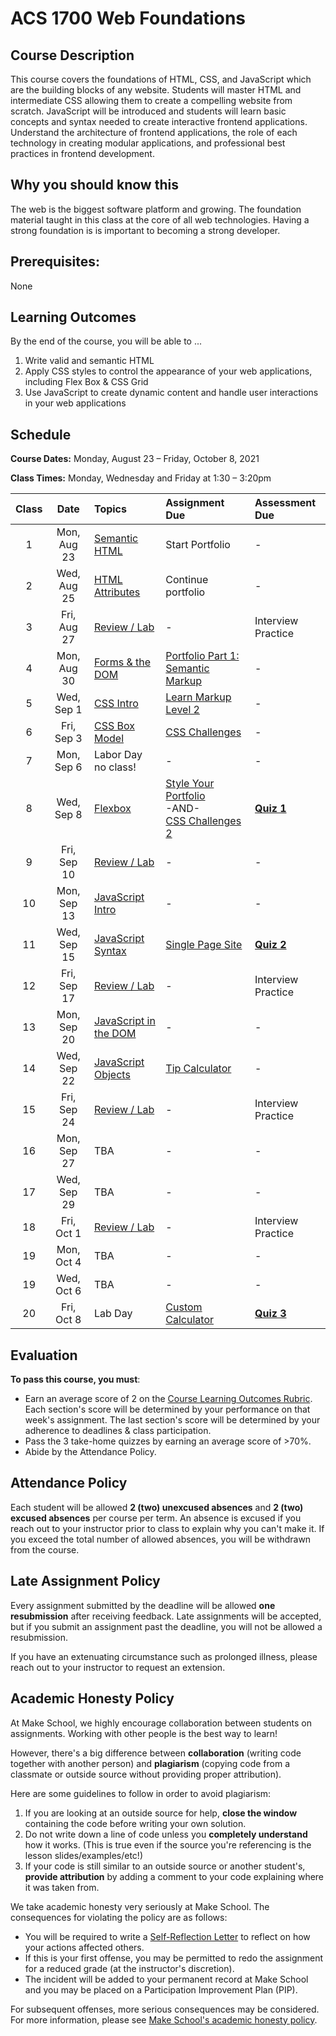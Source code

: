 # ACS 1700 Web Foundations

<!-- <span class="refresh-instructions">This is a living document! Hold down the `SHIFT` key and press `Refresh` to get the latest version.</span> -->

## Course Description

This course covers the foundations of HTML, CSS, and JavaScript which are the building blocks of any website. Students will master HTML and intermediate CSS allowing them to create a compelling website from scratch. JavaScript will be introduced and students will learn basic concepts and syntax needed to create interactive frontend applications. Understand the architecture of frontend applications, the role of each technology in creating modular applications, and professional best practices in frontend development.

## Why you should know this

The web is the biggest software platform and growing. The foundation material taught in this class at the core of all web technologies. Having a strong foundation is is important to becoming a strong developer. 

## Prerequisites: 

None

<!-- ## Course Specifics

**Course Delivery**: online | 7 weeks | 13 sessions

**Course Credits**: 3 units | 37.5 Seat Hours | 75 Total Hours -->

## Learning Outcomes

By the end of the course, you will be able to ...

1. Write valid and semantic HTML
1. Apply CSS styles to control the appearance of your web applications, including Flex Box & CSS Grid
1. Use JavaScript to create dynamic content and handle user interactions in your web applications

## Schedule

**Course Dates:** Monday, August 23 – Friday, October 8, 2021

**Class Times:** Monday, Wednesday and Friday at 1:30 – 3:20pm

| Class |   Date   |   Topics  |  Assignment Due  |  Assessment Due  |
|:-----:|:--------:|:----------|:-----------------|:-----------------|
|  1 | Mon, Aug 23 | [Semantic HTML] | Start Portfolio | - |
|  2 | Wed, Aug 25 | [HTML Attributes] | Continue portfolio | - |
|  3 | Fri, Aug 27 | [Review / Lab] | - | Interview Practice | 
|  4 | Mon, Aug 30 | [Forms & the DOM] | [Portfolio Part 1: Semantic Markup] | - |
|  5 | Wed, Sep  1 | [CSS Intro] | [Learn Markup Level 2] | - |
|  6 | Fri, Sep  3 | [CSS Box Model] | [CSS Challenges] | - |
|  7 | Mon, Sep  6 | Labor Day no class! | - | - |
|  8 | Wed, Sep  8 | [Flexbox] | [Style Your Portfolio] <br>-AND-<br> [CSS Challenges 2] | [**Quiz 1**] |
|  9 | Fri, Sep 10 | [Review / Lab] | - | - |
| 10 | Mon, Sep 13 | [JavaScript Intro] | - | - |
| 11 | Wed, Sep 15 | [JavaScript Syntax] | [Single Page Site] | [**Quiz 2**] |
| 12 | Fri, Sep 17 | [Review / Lab] | - | Interview Practice |
| 13 | Mon, Sep 20 | [JavaScript in the DOM] | - | - |
| 14 | Wed, Sep 22 | [JavaScript Objects] | [Tip Calculator] | - |
| 15 | Fri, Sep 24 | [Review / Lab] | - | Interview Practice |
| 16 | Mon, Sep 27 | TBA | - | - |
| 17 | Wed, Sep 29 | TBA | - | - |
| 18 | Fri, Oct  1 | [Review / Lab] | - | Interview Practice |
| 19 | Mon, Oct  4 | TBA | - | - |
| 19 | Wed, Oct  6 | TBA | - | - |
| 20 | Fri, Oct  8 | Lab Day | [Custom Calculator] | [**Quiz 3**] |

<!-- Lessons -->
[Semantic HTML]: https://docs.google.com/presentation/d/1WEp028oiQTRA9Euz9owhxgvgQbXF3wFSR48Qdskcbns/edit?usp=sharing
[HTML Attributes]: https://docs.google.com/presentation/d/1rA7yEzSz7k9vkpOj2kJmKXvTabp7gxrzbuqSJs__pVc/edit?usp=sharing
[Forms & the DOM]: https://docs.google.com/presentation/d/1Z1Q4r6Kw9Ph34k3W2BNee_akYsH-HKVeH6BK4er2M7g/edit?usp=sharing
[CSS Intro]: https://docs.google.com/presentation/d/1MgDBUG8lIsET5mK0w5EjvgajvaaOLhOYA73u8L26U_M/edit?usp=sharing
[CSS Box Model]: https://docs.google.com/presentation/d/1vu5krTw-Pcm87-yWHXaeXcq5aMmybgds_Vb-a9naQF0/edit?usp=sharing
[Flexbox]: https://docs.google.com/presentation/d/1hljwzQACcNQFbSRdnxD0cdq31dci47GW5moZm5S8cg8/edit?usp=sharing
[Review / Lab]: https://docs.google.com/presentation/d/11UNl1R1qc5qZLIPyv1MwYDOMOmkKhvOMSL-PGyu4txQ/edit?usp=sharing
[JavaScript Intro]: https://docs.google.com/presentation/d/1NWNvI06x5utVlV8PBFhhIDZtrh8vNiCGC9H0zjGVTDU/edit?usp=sharing
[JavaScript Syntax]: https://docs.google.com/presentation/d/1B6q0QxZI9tPDikUUW2JELjMKnFOT23iDrMMiJ5gLILY/edit?usp=sharing
[JavaScript in the DOM]: https://docs.google.com/presentation/d/1FtUUrQW-1E4v3TTD5J1af66RdpyWHu4P_UBl_fMtNio/edit?usp=sharing
[JavaScript Objects]: https://docs.google.com/presentation/d/1SwvptLjD8dJ4jBqL6qsrG95qms5aNV45VAkjMzIf8t8/edit?usp=sharing
[Review / Lab]: https://docs.google.com/presentation/d/1_MXS8tAK8gUTwoKv9aaOI6TwrZcHoB2RjcPJJ5ViDv4/edit?usp=sharing

<!-- Assignments -->
[Portfolio Part 1: Semantic Markup]: Assignments/01-Portfolio-Part-1-Structure.md
[Learn Markup Level 2]: https://github.com/soggybag/learn-markup-level-2
[CSS Challenges]: Assignments/041-CSS-Challenges.md
[Style Your Portfolio]: Assignments/043-CSS-Portfolio.md
[CSS Challenges 2]: Assignments/042-CSS-Challenges-part-2.md
[Single Page Site]: Assignments/05-Single-Page-Site.md
[Tip Calculator]: Assignments/07-Tip-Calculator.md
[Custom Calculator]: Assignments/11-Custom-Calculator.md

<!-- Quizzes -->
[**Quiz 1**]: Assessments/quiz-1-study-guide.md
[**Quiz 2**]: Assessments/quiz-2-study-guide.md
[**Quiz 3**]: Assessments/quiz-3-study-guide.md

## Evaluation

**To pass this course, you must**: 

- Earn an average score of 2 on the [Course Learning Outcomes Rubric](https://make.sc/web1.0-rubric). Each section's score will be determined by your performance on that week's assignment. The last section's score will be determined by your adherence to deadlines & class participation.
- Pass the 3 take-home quizzes by earning an average score of >70%.
- Abide by the Attendance Policy.

## Attendance Policy

Each student will be allowed **2 (two) unexcused absences** and **2 (two) excused absences** per course per term. An absence is excused if you reach out to your instructor prior to class to explain why you can't make it. If you exceed the total number of allowed absences, you will be withdrawn from the course.

## Late Assignment Policy

Every assignment submitted by the deadline will be allowed **one resubmission** after receiving feedback. Late assignments will be accepted, but if you submit an assignment past the deadline, you will not be allowed a resubmission.

If you have an extenuating circumstance such as prolonged illness, please reach out to your instructor to request an extension.

<!-- ## Class Recordings

Class recordings will be available [here](https://docs.google.com/document/d/12ACry7MDrAS3UJzid6zDeoP-AqAc3z1rIWIFRKEecnE/edit#). For privacy reasons, please do not share the recordings outside of the Make School student body. -->

## Academic Honesty Policy

At Make School, we highly encourage collaboration between students on assignments. Working with other people is the best way to learn!

However, there's a big difference between **collaboration** (writing code together with another person) and **plagiarism** (copying code from a classmate or outside source without providing proper attribution). 

Here are some guidelines to follow in order to avoid plagiarism:

1. If you are looking at an outside source for help, **close the window** containing the code before writing your own solution.
1. Do not write down a line of code unless you **completely understand** how it works. (This is true even if the source you're referencing is the lesson slides/examples/etc!)
1. If your code is still similar to an outside source or another student's, **provide attribution** by adding a comment to your code explaining where it was taken from.

We take academic honesty very seriously at Make School. The consequences for violating the policy are as follows:

- You will be required to write a [Self-Reflection Letter](https://docs.google.com/document/d/140_PHfDh7gu33OZI_caxEtvNzAlAepjnGcbQcXZ-MRo/edit?usp=sharing) to reflect on how your actions affected others.
- If this is your first offense, you may be permitted to redo the assignment for a reduced grade (at the instructor's discretion).
- The incident will be added to your permanent record at Make School and you may be placed on a Participation Improvement Plan (PIP).

For subsequent offenses, more serious consequences may be considered. For more information, please see [Make School's academic honesty policy](https://make.sc/academic-honesty-policy).

<!-- ## Information Resources

Any additional resources you may need (online books, etc.) can be found here. You can also find additional resources through the library linked below:

- [make.sc/library](http://make.sc/library) -->

<!-- ## Make School Course Policies

- [Program Learning Outcomes](https://make.sc/program-learning-outcomes) - What you will achieve after finishing Make School, all courses are designed around these outcomes.
- [Grading System](https://make.sc/grading-system) - How grading is done at Make School
- [Code of Conduct, Equity, and Inclusion](https://make.sc/code-of-conduct) - Learn about Diversity and Inclusion at Make School
- [Academic Honesty](https://make.sc/academic-honesty-policy) - Our policies around plagerism, cheating, and other forms of academic misconduct
- [Attendance Policy](https://make.sc/attendance-policy) - What we expect from you in terms of attendance for all classes at Make School
- [Course Credit Policy](https://make.sc/course-credit-policy) - Our policy for how you obtain credit for your courses
- [Disability Services (Academic Accommodations)](https://make.sc/disability-services) - Services and accommodations we provide for students
- [Student Handbook](https://make.sc/student-handbook) - Guidelines, policies, and resources for all Make School students -->
